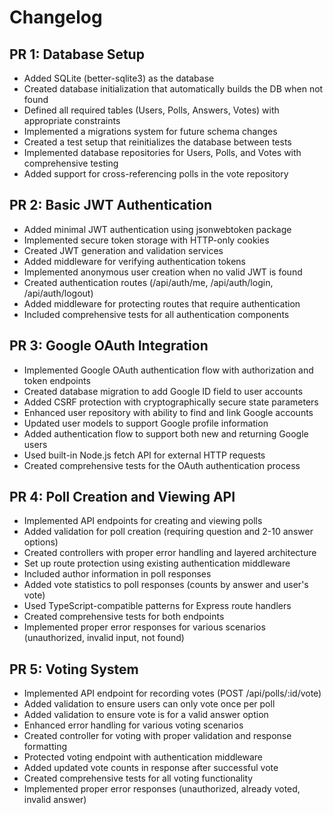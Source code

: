 # Changelog

## PR 1: Database Setup

- Added SQLite (better-sqlite3) as the database
- Created database initialization that automatically builds the DB when not found
- Defined all required tables (Users, Polls, Answers, Votes) with appropriate constraints
- Implemented a migrations system for future schema changes
- Created a test setup that reinitializes the database between tests
- Implemented database repositories for Users, Polls, and Votes with comprehensive testing
- Added support for cross-referencing polls in the vote repository

## PR 2: Basic JWT Authentication

- Added minimal JWT authentication using jsonwebtoken package
- Implemented secure token storage with HTTP-only cookies
- Created JWT generation and validation services
- Added middleware for verifying authentication tokens
- Implemented anonymous user creation when no valid JWT is found
- Created authentication routes (/api/auth/me, /api/auth/login, /api/auth/logout)
- Added middleware for protecting routes that require authentication
- Included comprehensive tests for all authentication components

## PR 3: Google OAuth Integration

- Implemented Google OAuth authentication flow with authorization and token endpoints
- Created database migration to add Google ID field to user accounts
- Added CSRF protection with cryptographically secure state parameters
- Enhanced user repository with ability to find and link Google accounts
- Updated user models to support Google profile information
- Added authentication flow to support both new and returning Google users
- Used built-in Node.js fetch API for external HTTP requests
- Created comprehensive tests for the OAuth authentication process

## PR 4: Poll Creation and Viewing API

- Implemented API endpoints for creating and viewing polls
- Added validation for poll creation (requiring question and 2-10 answer options)
- Created controllers with proper error handling and layered architecture
- Set up route protection using existing authentication middleware
- Included author information in poll responses
- Added vote statistics to poll responses (counts by answer and user's vote)
- Used TypeScript-compatible patterns for Express route handlers
- Created comprehensive tests for both endpoints
- Implemented proper error responses for various scenarios (unauthorized, invalid input, not found)

## PR 5: Voting System

- Implemented API endpoint for recording votes (POST /api/polls/:id/vote)
- Added validation to ensure users can only vote once per poll
- Added validation to ensure vote is for a valid answer option
- Enhanced error handling for various voting scenarios
- Created controller for voting with proper validation and response formatting
- Protected voting endpoint with authentication middleware
- Added updated vote counts in response after successful vote
- Created comprehensive tests for all voting functionality
- Implemented proper error responses (unauthorized, already voted, invalid answer)
